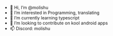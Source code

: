 - 👋 Hi, I’m @molishu
- 👀 I’m interested in Programming, translating
- 🌱 I’m currently learning typescript
- 💞️ I’m looking to contribute on kool android apps
- 📫 Discord: molishu

<!---
molishu/molishu is a ✨ special ✨ repository because its `README.md` (this file) appears on your GitHub profile.
You can click the Preview link to take a look at your changes.
--->
